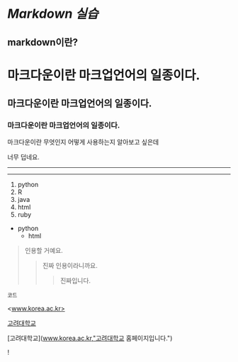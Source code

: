 ***Markdown 실습***
=============
markdown이란?
-------------
# 마크다운이란 마크업언어의 일종이다.
## 마크다운이란 마크업언어의 일종이다.
### 마크다운이란 마크업언어의 일종이다.

마크다운이란 무엇인지 어떻게 사용하는지 알아보고 싶은데 

너무 덥네요.
***
---

1. python
2. R
3. java
5. html
4. ruby
* python
  * html

> 인용할 거예요.
>> 진짜 인용이라니까요.
>>> 진짜입니다.

`코드`

<www.korea.ac.kr>

[고려대학교](www.korea.ac.kr)

[고려대학교](www.korea.ac.kr,"고려대학교 홈페이지입니다.")

!
